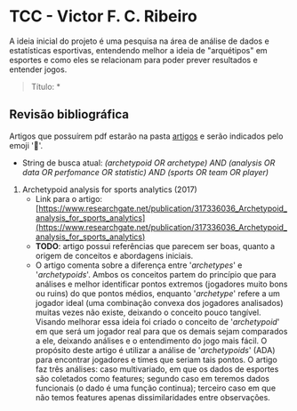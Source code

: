 # TCC - Victor F. C. Ribeiro
A ideia inicial do projeto é uma pesquisa na área de análise de dados e estatísticas esportivas, entendendo melhor a ideia de "arquétipos" em esportes e como eles se relacionam para poder prever resultados e entender jogos.

> Título: *

## Revisão bibliográfica
Artigos que possuírem pdf estarão na pasta [artigos](./artigos) e serão indicados pelo emoji  ':bookmark_tabs:'.

* String de busca atual: _(archetypoid OR archetype) AND (analysis OR data OR perfomance OR statistic) AND (sports OR team OR player)_

1. Archetypoid analysis for sports analytics (2017)
   - Link para o artigo: [https://www.researchgate.net/publication/317336036_Archetypoid_analysis_for_sports_analytics](https://www.researchgate.net/publication/317336036_Archetypoid_analysis_for_sports_analytics)
   - **TODO**: artigo possui referências que parecem ser boas, quanto a origem de conceitos e abordagens iniciais.
   - O artigo comenta sobre a diferença entre '_archetypes_' e '_archetypoids_'. Ambos os conceitos partem do princípio que para análises e melhor identificar pontos extremos (jogadores muito bons ou ruins) do que pontos médios, enquanto '_archetype_' refere a um jogador ideal (uma combinação convexa dos jogadores analisados) muitas vezes não existe, deixando o conceito pouco tangível. Visando melhorar essa ideia foi criado o conceito de '_archetypoid_' em que será um jogador real para que os demais sejam comparados a ele, deixando análises e o entendimento do jogo mais fácil. O propósito deste artigo é utilizar a análise de '_archetypoids_' (ADA) para encontrar jogadores e times que seriam tais pontos. O artigo faz três análises: caso multivariado, em que os dados de esportes são coletados como features; segundo caso em teremos dados funcionais (o dado é uma função continua); terceiro caso em que não temos features apenas dissimilaridades entre observações.
